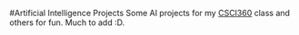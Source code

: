 #Artificial Intelligence Projects
Some AI projects for my [CSCI360](http://www.isi.edu/robots/CS360/) class and others for fun. Much to add :D.
